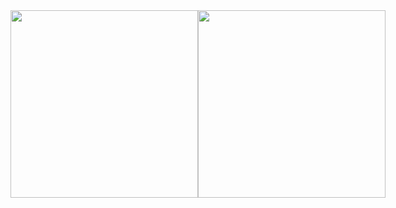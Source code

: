 <!-- ## BIO
Computer Engineering student @ Instituto Militar de Engenharia (IME). 

<div align="center">
  <a href="https://github.com/engleovictor" style="color: darkred;">
  <img height="180em" src="https://github-readme-stats.vercel.app/api?username=engleovictor&show_icons=true&theme=dracula&include_all_commits=true&count_private=true"/>
  <img height="180em" src="https://github-readme-stats.vercel.app/api/top-langs/?username=engleovictor&layout=compact&langs_count=7&theme=dracula"/>
</div>


  
  
<div style="display: inline_block"><br> 
  <img align="center" alt="HTML5" height="45" width="55" src="https://cdn.jsdelivr.net/gh/devicons/devicon/icons/html5/html5-original.svg">
  <img align="center" alt="CSS3" height="45" width="55" src="https://cdn.jsdelivr.net/gh/devicons/devicon/icons/css3/css3-original.svg">
  <img align="center" alt="JavaScript" height="45" width="55" src="https://cdn.jsdelivr.net/gh/devicons/devicon/icons/javascript/javascript-original.svg">
  <img align="center" alt="Python" height="45" width="55" src="https://cdn.jsdelivr.net/gh/devicons/devicon/icons/python/python-original.svg">
  <img align="center" alt="C" height="45" width="55" src="https://cdn.jsdelivr.net/gh/devicons/devicon/icons/c/c-original.svg">
  <img align="center" alt="C++" height="45" width="55" src="https://cdn.jsdelivr.net/gh/devicons/devicon/icons/cplusplus/cplusplus-original.svg">
  <img align="center" alt="Julia" height="45" width="55" src="https://cdn.jsdelivr.net/gh/devicons/devicon/icons/julia/julia-original.svg">
  <img align="center" alt="Terraform" height="45" width="55" src="https://cdn.jsdelivr.net/gh/devicons/devicon/icons/terraform/terraform-plain.svg">
  <img align="center" alt="MySQL" height="45" width="55" src="https://cdn.jsdelivr.net/gh/devicons/devicon/icons/mysql/mysql-original.svg">
</div> -->

<!-- [![Anurag's GitHub stats](https://github-readme-stats.vercel.app/api?username=engleovictor&show_icons=true&theme=dark)](https://github.com/anuraghazra/github-readme-stats)

[![Top Langs](https://github-readme-stats.vercel.app/api/top-langs/?username=engleovictor&layout=compact&theme=dark)](https://github.com/anuraghazra/github-readme-stats) -->


<div align="center" style="display: flex;">
  <div>
    <img height="300em" src="https://github-readme-stats.vercel.app/api?username=engleovictor&show_icons=true&theme=dark&include_all_commits=true&count_private=true"/>
  </div>
  <div>
    <img height="300em" src="https://github-readme-stats.vercel.app/api/top-langs/?username=engleovictor&layout=compact&theme=dark"/>
  </div>
</div>
